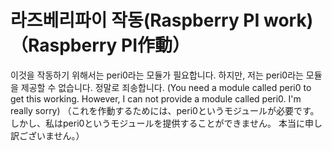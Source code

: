 # 라즈베리파이 작동(Raspberry PI work)（Raspberry PI作動）
이것을 작동하기 위해서는 peri0라는 모듈가 필요합니다. 하지만, 저는 peri0라는 모듈을 제공할 수 없습니다.
정말로 죄송합니다.
(You need a module called peri0 to get this working. However, I can not provide a module called peri0.
I'm really sorry)
（これを作動するためには、peri0というモジュールが必要です。しかし、私はperi0というモジュールを提供することができません。
本当に申し訳ございません。）
